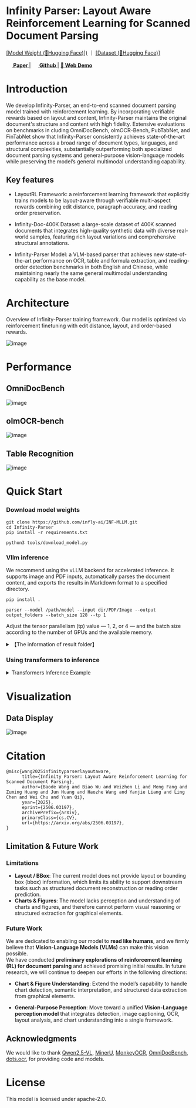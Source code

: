 # Infinity Parser: Layout Aware Reinforcement Learning for Scanned Document Parsing

[[Model Weight (🤗Hugging Face)])](https://huggingface.co/infly/Infinity-Parser-7B) ｜ [[Dataset (🤗Hugging Face)]](https://huggingface.co/datasets/infly/Infinity-Doc-55K)

<a href="https://arxiv.org/pdf/2506.03197"><img src="assets/logo.png" height="16" width="16" style="display: inline"><b> Paper </b></a> | 
<a href="https://github.com/infly-ai/INF-MLLM/tree/main/Infinity-Parser"><img src="https://github.githubassets.com/images/modules/logos_page/GitHub-Mark.png" height="16" width="16" style="display: inline"><b> Github </b></a> | 
<a href="https://huggingface.co/spaces/infly/Infinity-Parser-Demo">💬<b> Web Demo </b></a>

# Introduction

We develop Infinity-Parser, an end-to-end scanned document parsing model trained with reinforcement learning. By incorporating verifiable rewards based on layout and content, Infinity-Parser maintains the original document's structure and content with high fidelity. Extensive evaluations on benchmarks in cluding OmniDocBench, olmOCR-Bench, PubTabNet, and FinTabNet show that Infinity-Parser consistently achieves state-of-the-art performance across a broad range of document types, languages, and structural complexities, substantially outperforming both specialized document parsing systems and general-purpose vision-language models while preserving the model’s general multimodal understanding capability.

## Key features

- LayoutRL Framework: a reinforcement learning framework that explicitly trains models to be layout-aware through verifiable multi-aspect rewards combining edit distance, paragraph accuracy, and reading order preservation.

- Infinity-Doc-400K Dataset: a large-scale dataset of 400K scanned documents that integrates high-quality synthetic data with diverse real-world samples, featuring rich layout variations and comprehensive structural annotations.

- Infinity-Parser Model: a VLM-based parser that achieves new state-of-the-art performance on OCR, table and formula extraction, and reading-order detection benchmarks in both English and Chinese, while maintaining nearly the same general multimodal understanding capability as the base model.

# Architecture

Overview of Infinity-Parser training framework. Our model is optimized via reinforcement finetuning with edit distance, layout, and order-based rewards.

![image](assets/architecture.png)

# Performance

## OmniDocBench
![image](assets/OmniDocBench.png)

## olmOCR-bench
![image](assets/olmocr.png)

## Table Recognition
![image](assets/table.png)

# Quick Start
### Download model weights

```shell
git clone https://github.com/infly-ai/INF-MLLM.git
cd Infinity-Parser
pip install -r requirements.txt

python3 tools/download_model.py
```

### Vllm inference
We recommend using the vLLM backend for accelerated inference.
 It supports image and PDF inputs, automatically parses the document content, and exports the results in Markdown format to a specified directory.
 
```shell
pip install .

parser --model /path/model --input dir/PDF/Image --output output_folders --batch_size 128 --tp 1
```

Adjust the tensor parallelism (tp) value — 1, 2, or 4 — and the batch size according to the number of GPUs and the available memory.

<details>
  <summary>【The information of result folder】</summary>
The result folder contains the following contents:

```
output_folders/
├── <fime_name>/output.md
├── ...
├── ...
```

</details>


### Using transformers to inference

<details>
    <summary> Transformers Inference Example </summary>
    
```python
import torch
from transformers import Qwen2_5_VLForConditionalGeneration, AutoTokenizer, AutoProcessor
from qwen_vl_utils import process_vision_info

model_path = "infly/Infinity-Parser-7B"
prompt = "Please transform the document’s contents into Markdown format."

print("Loading model and processor...")
# Default: Load the model on the available device(s)
# model = Qwen2_5_VLForConditionalGeneration.from_pretrained(
#     model_path, torch_dtype="auto", device_map="auto"
# )

# We recommend enabling flash_attention_2 for better acceleration and memory saving, especially in multi-image and video scenarios.
model = Qwen2_5_VLForConditionalGeneration.from_pretrained(
    model_path,
    torch_dtype=torch.bfloat16,
    attn_implementation="flash_attention_2",
    device_map="auto",
)

# Default processor
# processor = AutoProcessor.from_pretrained(model_path)

# Recommended processor
min_pixels = 256 * 28 * 28   # 448 * 448
max_pixels = 2304 * 28 * 28  # 1344 * 1344
processor = AutoProcessor.from_pretrained(model_path, min_pixels=min_pixels, max_pixels=max_pixels)

print("Preparing messages for inference...")
messages = [
    {
        "role": "user",
        "content": [
            {
                "type": "image",
                "image": "https://ofasys-multimodal-wlcb-3-toshanghai.oss-accelerate.aliyuncs.com/wpf272043/keepme/image/receipt.png",
            },
            {"type": "text", "text": prompt},
        ],
    }
]

text = processor.apply_chat_template(
    messages, tokenize=False, add_generation_prompt=True
)
image_inputs, video_inputs = process_vision_info(messages)
inputs = processor(
    text=[text],
    images=image_inputs,
    videos=video_inputs,
    padding=True,
    return_tensors="pt",
)
inputs = inputs.to("cuda")

print("Generating results...")
generated_ids = model.generate(**inputs, max_new_tokens=4096)
generated_ids_trimmed = [
    out_ids[len(in_ids) :] for in_ids, out_ids in zip(inputs.input_ids, generated_ids)
]
output_text = processor.batch_decode(
    generated_ids_trimmed, skip_special_tokens=True, clean_up_tokenization_spaces=False
)
print(output_text)
```
</details>

# Visualization

## Data Display
![image](assets/case.jpeg)

# Citation

```
@misc{wang2025infinityparserlayoutaware,
      title={Infinity Parser: Layout Aware Reinforcement Learning for Scanned Document Parsing}, 
      author={Baode Wang and Biao Wu and Weizhen Li and Meng Fang and Zuming Huang and Jun Huang and Haozhe Wang and Yanjie Liang and Ling Chen and Wei Chu and Yuan Qi},
      year={2025},
      eprint={2506.03197},
      archivePrefix={arXiv},
      primaryClass={cs.CV},
      url={https://arxiv.org/abs/2506.03197}, 
}
```

## Limitation & Future Work

### Limitations
 - **Layout / BBox**: The current model does not provide layout or bounding box (bbox) information, which limits its ability to support downstream tasks such as structured document reconstruction or reading order prediction.
 - **Charts & Figures**: The model lacks perception and understanding of charts and figures, and therefore cannot perform visual reasoning or structured extraction for graphical elements.
 
### Future Work

We are dedicated to enabling our model to **read like humans**, and we firmly believe that **Vision-Language Models (VLMs)** can make this vision possible.  
We have conducted **preliminary explorations of reinforcement learning (RL) for document parsing** and achieved promising initial results.  In future research, we will continue to deepen our efforts in the following directions:

- **Chart & Figure Understanding**: Extend the model’s capability to handle chart detection, semantic interpretation, and structured data extraction from graphical elements.

- **General-Purpose Perception**: Move toward a unified **Vision-Language perception model** that integrates detection, image captioning, OCR, layout analysis, and chart understanding into a single framework.

## Acknowledgments
We would like to thank [Qwen2.5-VL](https://github.com/QwenLM/Qwen2.5-VL), [MinerU](https://github.com/opendatalab/MinerU), [MonkeyOCR](https://github.com/Yuliang-Liu/MonkeyOCR), 
[OmniDocBench](https://github.com/opendatalab/OmniDocBench), [dots.ocr](https://github.com/rednote-hilab/dots.ocr), for providing code and models. 


# License

This model is licensed under apache-2.0.
